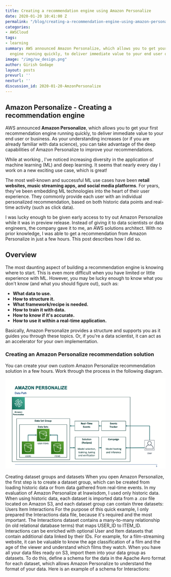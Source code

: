 ```yaml
---
title: Creating a recommendation engine using Amazon Personalize
date: 2020-01-20 10:41:00 Z
permalink: "/blog/creating-a-recommendation-engine-using-amazon-personalize"
categories:
- AWSCloud
tags:
- learning
summary: AWS announced Amazon Personalize, which allows you to get your first recommendation
  engine running quickly, to deliver immediate value to your end user or business.
image: "/img/sw_design.png"
author: Girish Godage
layout: posts
prevurl: ''
nexturl: ''
discussion_id: 2020-01-20-AmzonPersonalize
---
```


## Amazon Personalize - Creating a recommendation engine

AWS announced **Amazon Personalize**, which allows you to get your first recommendation engine running quickly, to deliver immediate value to your end user or business. As your understanding increases (or if you are already familiar with data science), you can take advantage of the deep capabilities of Amazon Personalize to improve your recommendations.

While at working , I've noticed increasing diversity in the application of machine learning (ML) and deep learning. It seems that nearly every day I work on a new exciting use case, which is great!

The most well-known and successful ML use cases have been **retail websites, music streaming apps, and social media platforms**. For years, they've been embedding ML technologies into the heart of their user experience. They commonly provide each user with an individual personalized recommendation, based on both historic data points and real-time activity (such as click data).

I was lucky enough to be given early access to try out Amazon Personalize while it was in preview release. Instead of giving it to data scientists or data engineers, the company gave it to me, an AWS solutions architect. With no prior knowledge, I was able to get a recommendation from Amazon Personalize in just a few hours. This post describes how I did so.

## Overview
The most daunting aspect of building a recommendation engine is knowing where to start. This is even more difficult when you have limited or little experience with ML. However, you may be lucky enough to know what you don't know (and what you should figure out), such as:

* **What data to use.**
* **How to structure it.**
* **What framework/recipe is needed.**
* **How to train it with data.**
* **How to know if it's accurate.**
* **How to use it within a real-time application.**

Basically, Amazon Personalize provides a structure and supports you as it guides you through these topics. Or, if you're a data scientist, it can act as an accelerator for your own implementation.

### Creating an Amazon Personalize recommendation solution

You can create your own custom Amazon Personalize recommendation solution in a few hours. Work through the process in the following diagram.

![image info](/img/awscloud/9/arch-1.gif)


Creating dataset groups and datasets
When you open Amazon Personalize, the first step is to create a dataset group, which can be created from loading historic data or from data gathered from real-time events. In my evaluation of Amazon Personalize at Inawisdom, I used only historic data.
When using historic data, each dataset is imported data from a .csv file located on Amazon S3, and each dataset group can contain three datasets:
Users
Item
Interactions
For the purpose of this quick example, I only prepared the Interactions data file, because it's required and the most important.
The Interactions dataset contains a many-to-many relationship (in old relational database terms) that maps USER_ID to ITEM_ID. Interactions can be enriched with optional User and Item datasets that contain additional data linked by their IDs. For example, for a film-streaming website, it can be valuable to know the age classification of a film and the age of the viewer and understand which films they watch.
When you have all your data files ready on S3, import them into your data group as datasets. To do this, define a schema for the data in the Apache Avro format for each dataset, which allows Amazon Personalize to understand the format of your data. Here is an example of a schema for Interactions: